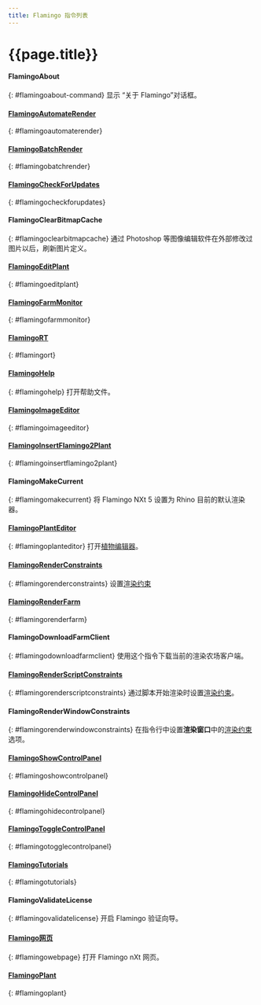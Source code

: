```yaml
---
title: Flamingo 指令列表
---
```



# {{page.title}}

#### FlamingoAbout
{: #flamingoabout-command}
显示 “关于 Flamingo”对话框。

#### [FlamingoAutomateRender](automate-rendering.html#flamingoautomaterender)
{: #flamingoautomaterender}

#### [FlamingoBatchRender](automate-rendering.html#batch-render)
{: #flamingobatchrender}

#### [FlamingoCheckForUpdates](http://nxt.flamingo3d.com/)
{: #flamingocheckforupdates}

#### FlamingoClearBitmapCache
{: #flamingoclearbitmapcache}
通过 Photoshop 等图像编辑软件在外部修改过图片以后，刷新图片定义。

#### [FlamingoEditPlant](plants.html)
{: #flamingoeditplant}

#### [FlamingoFarmMonitor](render-farm.html#monitor)
{: #flamingofarmmonitor}

#### [FlamingoRT](realtime.html)
{: #flamingort}

#### [FlamingoHelp](http://help.mcneel.com/en/flamingo/5/help/)
{: #flamingohelp}
打开帮助文件。

#### [FlamingoImageEditor](image-editor.html)
{: #flamingoimageeditor}

#### [FlamingoInsertFlamingo2Plant](plants.html)
{: #flamingoinsertflamingo2plant}

#### FlamingoMakeCurrent
{: #flamingomakecurrent}
将 Flamingo NXt 5 设置为 Rhino 目前的默认渲染器。

#### [FlamingoPlantEditor](plants.html)
{: #flamingoplanteditor}
打开[植物编辑器](plants.html)。

#### [FlamingoRenderConstraints](documentproperties-flamingo.html#render-constraints)
{: #flamingorenderconstraints}
设置[渲染约束](documentproperties-flamingo.html#render-constraints)

#### [FlamingoRenderFarm](automate-rendering.html#render-farm)
{: #flamingorenderfarm}

#### FlamingoDownloadFarmClient
{: #flamingodownloadfarmclient}
使用这个指令下载当前的渲染农场客户端。

#### [FlamingoRenderScriptConstraints](render-window.html#render-constraints)
{: #flamingorenderscriptconstraints}
通过脚本开始渲染时设置[渲染约束](documentproperties-flamingo.html#render-constraints)。

#### FlamingoRenderWindowConstraints
{: #flamingorenderwindowconstraints}
在指令行中设置**渲染窗口**中的[渲染约束](documentproperties-flamingo.html#render-constraints)选项。

#### [FlamingoShowControlPanel](welcome.html#control-panel)
{: #flamingoshowcontrolpanel}

#### [FlamingoHideControlPanel](welcome.html#control-panel)
{: #flamingohidecontrolpanel}

#### [FlamingoToggleControlPanel](welcome.html#control-panel)
{: #flamingotogglecontrolpanel}

#### [FlamingoTutorials](http://nxt.flamingo3d.com/page/tutorials-and-documentation)
{: #flamingotutorials}

#### FlamingoValidateLicense
{: #flamingovalidatelicense}
开启 Flamingo 验证向导。

#### [Flamingo网页](http://nxt.flamingo3d.com/)
{: #flamingowebpage}
打开 Flamingo nXt 网页。

#### [FlamingoPlant](plants.html)
{: #flamingoplant}
